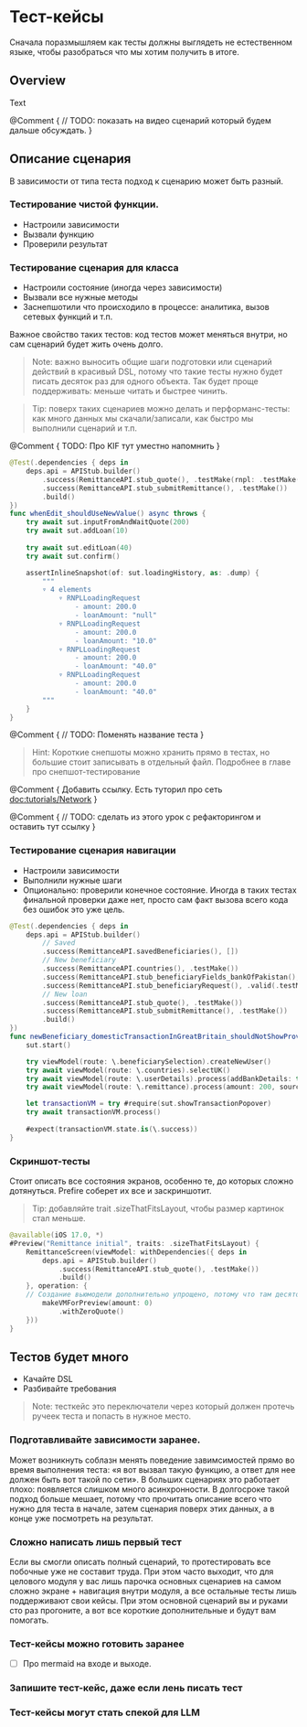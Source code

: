# Тест-кейсы

Сначала поразмышляем как тесты должны выглядеть не естественном языке, чтобы разобраться что мы хотим получить в итоге.  

## Overview

<!--@START_MENU_TOKEN@-->Text<!--@END_MENU_TOKEN@-->

@Comment {
    // TODO: показать на видео сценарий который будем дальше обсуждать. 
}

## Описание сценария

В зависимости от типа теста подход к сценарию может быть разный.

### Тестирование чистой функции. 

- Настроили зависимости
- Вызвали функцию
- Проверили результат

### Тестирование сценария для класса
- Настроили состояние (иногда через зависимости)
- Вызвали все нужные методы
- Заснепшотили что происходило в процессе: аналитика, вызов сетевых функций и т.п.

Важное свойство таких тестов: код тестов может меняться внутри, но сам сценарий будет жить очень долго. 

> Note: важно выносить общие шаги подготовки или сценарий действий в красивый DSL, потому что такие тесты нужно будет писать десяток раз для одного объекта. Так будет проще поддерживать: меньше читать и быстрее чинить.  

> Tip: поверх таких сценариев можно делать и перформанс-тесты: как много данных мы скачали/записали, как быстро мы выполнили сценарий и т.п.

@Comment {
    TODO: Про KIF тут уместно напомнить
}

```swift
@Test(.dependencies { deps in
    deps.api = APIStub.builder()
        .success(RemittanceAPI.stub_quote(), .testMake(rnpl: .testMake()))
        .success(RemittanceAPI.stub_submitRemittance(), .testMake())
        .build()
})
func whenEdit_shouldUseNewValue() async throws {
    try await sut.inputFromAndWaitQuote(200)
    try await sut.addLoan(10)
    
    try await sut.editLoan(40)
    try await sut.confirm()

    assertInlineSnapshot(of: sut.loadingHistory, as: .dump) {
        """
        ▿ 4 elements
            ▿ RNPLLoadingRequest
                - amount: 200.0
                - loanAmount: "null"
            ▿ RNPLLoadingRequest
                - amount: 200.0
                - loanAmount: "10.0"
            ▿ RNPLLoadingRequest
                - amount: 200.0
                - loanAmount: "40.0"
            ▿ RNPLLoadingRequest
                - amount: 200.0
                - loanAmount: "40.0"
        """
    }
}
```

@Comment {
    // TODO: Поменять название теста
}

> Hint: Короткие снепшоты можно хранить прямо в тестах, но большие стоит записывать в отдельный файл. Подробнее в главе про снепшот-тестирование

@Comment {
    Добавить ссылку. Есть туторил про сеть <doc:tutorials/Network>
}

@Comment {
    // TODO: сделать из этого урок с рефакторингом и оставить тут ссылку
}

### Тестирование сценария навигации
- Настроили зависимости
- Выполнили нужные шаги
- Опционально: проверили конечное состояние. Иногда в таких тестах финальной проверки даже нет, просто сам факт вызова всего кода без ошибок это уже цель. 

```swift
@Test(.dependencies { deps in
    deps.api = APIStub.builder()
        // Saved
        .success(RemittanceAPI.savedBeneficiaries(), [])
        // New beneficiary
        .success(RemittanceAPI.countries(), .testMake())
        .success(RemittanceAPI.stub_beneficiaryFields_bankOfPakistan(), .testMakeNewBank()) // TODO: Add GBR details
        .success(RemittanceAPI.stub_beneficiaryRequest(), .valid(.testMake()))
        // New loan
        .success(RemittanceAPI.stub_quote(), .testMake())
        .success(RemittanceAPI.stub_submitRemittance(), .testMake())
        .build()
})
func newBeneficiary_domesticTransactionInGreatBritain_shouldNotShowProvidersSelection() async throws {
    sut.start()

    try viewModel(route: \.beneficiarySelection).createNewUser()
    try await viewModel(route: \.countries).selectUK()
    try await viewModel(route: \.userDetails).process(addBankDetails: true)
    try await viewModel(route: \.remittance).process(amount: 200, source: .from)

    let transactionVM = try #require(sut.showTransactionPopover)
    try await transactionVM.process()
    
    #expect(transactionVM.state.is(\.success))
}
```

### Скриншот-тесты

Стоит описать все состояния экранов, особенно те, до которых сложно дотянуться. Prefire соберет их все и заскриншотит. 

> Tip: добавляйте trait .sizeThatFitsLayout, чтобы размер картинок стал меньше. 

```swift
@available(iOS 17.0, *)
#Preview("Remittance initial", traits: .sizeThatFitsLayout) {
    RemittanceScreen(viewModel: withDependencies({ deps in
        deps.api = APIStub.builder()
            .success(RemittanceAPI.stub_quote(), .testMake())
            .build()
    }, operation: {
    // Создание вьюмодели дополнительно упрощено, потому что там десяток превьюшек 
        makeVMForPreview(amount: 0)
            .withZeroQuote() 
    }))
}

```

## Тестов будет много

- Качайте DSL
- Разбивайте требования

> Note: тесткейс это переключатели через который должен протечь ручеек теста и попасть в нужное место.

### Подготавливайте зависимости заранее. 

Может возникнуть соблазн менять поведение завимсимостей прямо во время выполнения теста: «я вот вызвал такую функцию, а ответ для нее должен быть вот такой по сети». В больших сценариях это работает плохо: появляется слишком много асинхронности. В долгосроке такой подход больше мешает, потому что прочитать описание всего что нужно для теста в начале, затем сценария поверх этих данных, а в конце уже посмотреть на результат.  

### Сложно написать лишь первый тест

Если вы смогли описать полный сценарий, то протестировать все побочные уже не составит труда. При этом часто выходит, что для целового модуля у вас лишь парочка основных сценариев на самом сложно экране + навигация внутри модуля, а все остальные тесты лишь поддерживают свои кейсы. При этом основной сценарий вы и руками сто раз прогоните, а вот все короткие дополнительные и будут вам помогать. 

### Тест-кейсы можно готовить заранее

- [ ] Про mermaid на входе и выходе. 

### Запишите тест-кейс, даже если лень писать тест

### Тест-кейсы могут стать спекой для LLM

